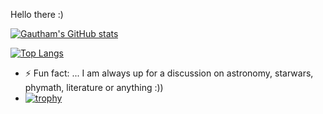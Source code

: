 Hello there :)

[![Gautham's GitHub stats](https://github-readme-stats.vercel.app/api?username=GauthamPrabhuM)](https://github.com/GauthamPrabhuM/github-readme-stats)

[![Top Langs](https://github-readme-stats.vercel.app/api/top-langs/?username=GauthamPrabhuM)](https://github.com/GauthamPrabhuM/github-readme-stats)

- ⚡ Fun fact: ... I am always up for a discussion on astronomy, starwars, phymath, literature or anything  :))
- [![trophy](https://github-profile-trophy.vercel.app/?username=GauthamPrabhuM)](https://github.com/GauthamPrabhuM/github-profile-trophy)

